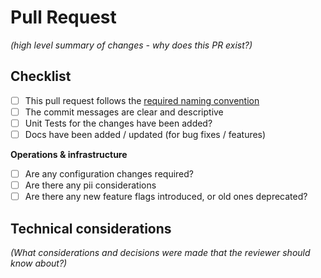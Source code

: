 # Pull Request

_(high level summary of changes - why does this PR exist?)_

## Checklist

- [ ] This pull request follows the [required naming convention](./CONTRIBUTING.md)
- [ ] The commit messages are clear and descriptive
- [ ] Unit Tests for the changes have been added?
- [ ] Docs have been added / updated (for bug fixes / features)

**Operations & infrastructure**

- [ ] Are any configuration changes required?
- [ ] Are there any pii considerations
- [ ] Are there any new feature flags introduced, or old ones deprecated?

## Technical considerations

_(What considerations and decisions were made that the reviewer should know about?)_
